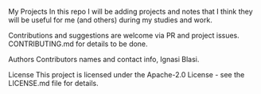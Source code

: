 My Projects
In this repo I will be adding projects and notes that I think they will be useful for me (and others) during my studies and work.

Contributions and suggestions are welcome via PR and project issues. CONTRIBUTING.md for details to be done.

Authors
Contributors names and contact info, Ignasi Blasi.

License
This project is licensed under the Apache-2.0 License - see the LICENSE.md file for details.
